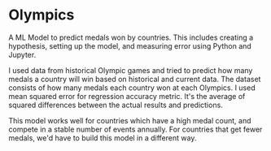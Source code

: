 # Olympics
A ML Model to predict medals won by countries.
This includes creating a hypothesis, setting up the model, and measuring error using Python and Jupyter.

I used data from historical Olympic games and tried to predict how many medals a country will win based on historical and current data. The dataset consists of how many medals each country won at each Olympics. I used mean squared error for regression accuracy metric. It's the average of squared differences between the actual results and predictions.

This model works well for countries which have a high medal count, and compete in a stable number of events annually. For countries that get fewer medals, we'd have to build this model in a different way.
